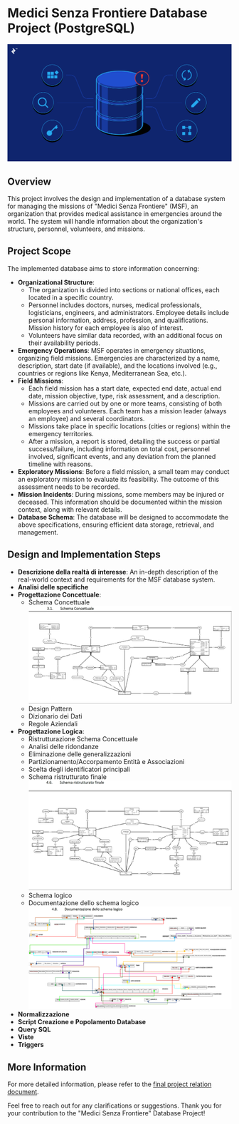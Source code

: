 # Medici Senza Frontiere Database Project (PostgreSQL)

<div align="center">
   <img src="imgs/Database_Design.png" alt="Database Design">
</div>

## Overview
This project involves the design and implementation of a database system for managing the missions of "Medici Senza Frontiere" (MSF), an organization that provides medical assistance in emergencies around the world. The system will handle information about the organization's structure, personnel, volunteers, and missions.

## Project Scope
The implemented database aims to store information concerning:
- **Organizational Structure**:
   - The organization is divided into sections or national offices, each located in a specific country.
   - Personnel includes doctors, nurses, medical professionals, logisticians, engineers, and administrators. Employee details include personal information, address, profession, and qualifications. Mission history for each employee is also of interest.
   - Volunteers have similar data recorded, with an additional focus on their availability periods.
- **Emergency Operations**: MSF operates in emergency situations, organizing field missions. Emergencies are characterized by a name, description, start date (if available), and the locations involved (e.g., countries or regions like Kenya, Mediterranean Sea, etc.).
- **Field Missions**:
   - Each field mission has a start date, expected end date, actual end date, mission objective, type, risk assessment, and a description.
   - Missions are carried out by one or more teams, consisting of both employees and volunteers. Each team has a mission leader (always an employee) and several coordinators.
   - Missions take place in specific locations (cities or regions) within the emergency territories.
   - After a mission, a report is stored, detailing the success or partial success/failure, including information on total cost, personnel involved, significant events, and any deviation from the planned timeline with reasons.
- **Exploratory Missions**: Before a field mission, a small team may conduct an exploratory mission to evaluate its feasibility. The outcome of this assessment needs to be recorded.
- **Mission Incidents**: During missions, some members may be injured or deceased. This information should be documented within the mission context, along with relevant details.
- **Database Schema**: The database will be designed to accommodate the above specifications, ensuring efficient data storage, retrieval, and management.

## Design and Implementation Steps
- **Descrizione della realtà di interesse**: An in-depth description of the real-world context and requirements for the MSF database system.
- **Analisi delle specifiche**
- **Progettazione Concettuale**:
   - Schema Concettuale
      <div align="center">
         <img src="imgs/SchemaConcettuale.png" alt="Schema Concettuale">
      </div>
   - Design Pattern
   - Dizionario dei Dati
   - Regole Aziendali
- **Progettazione Logica**:
   - Ristrutturazione Schema Concettuale
   - Analisi delle ridondanze
   - Eliminazione delle generalizzazioni
   - Partizionamento/Accorpamento Entità e Associazioni
   - Scelta degli identificatori principali
   - Schema ristrutturato finale
      <div align="center">
         <img src="imgs/SchemaRistrutturato.png" alt="Schema Ristrutturato">
      </div>
   - Schema logico
   - Documentazione dello schema logico
      <div align="center">
         <img src="imgs/DocumentazioneSchemaLogico.png" alt="Documentazione Schema Logico">
      </div>
- **Normalizzazione**
- **Script Creazione e Popolamento Database**
- **Query SQL**
- **Viste**
- **Triggers**

## More Information

For more detailed information, please refer to the [final project relation document](https://github.com/MattiaMarseglia/Volunteer-Mission-Management-System/blob/main/Relazione%20Basi%20di%20Dati%20I-Z%20Gruppo%2012.pdf).

Feel free to reach out for any clarifications or suggestions. Thank you for your contribution to the "Medici Senza Frontiere" Database Project!
